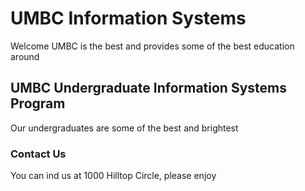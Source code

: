 <!DOCTYPE html>
<html>
<head>
<title>Page Title</title>
</head>
<body>

<h1>UMBC Information Systems</h1>
<p>Welcome UMBC is the best and provides some of the best education around</p>
<h2>UMBC Undergraduate Information Systems Program</h2>
<p>Our undergraduates are some of the best and brightest</p>
<h3>Contact Us</h3>
<p>You can ind us at 1000 Hilltop Circle, please enjoy</p>



</body>
</html>
